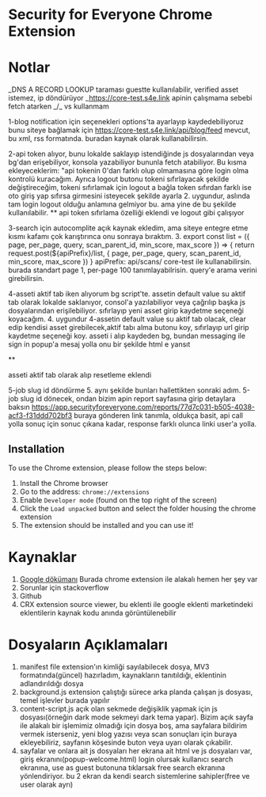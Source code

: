 # Security for Everyone Chrome Extension

# Notlar

_DNS A RECORD LOOKUP taraması guestte kullanılabilir, verified asset istemez, ip döndürüyor
\_https://core-test.s4e.link apinin çalışmama sebebi fetch atarken _/\_ vs kullanmam

1-blog notification için seçenekleri options'ta ayarlayıp kaydedebiliyoruz bunu siteye bağlamak için https://core-test.s4e.link/api/blog/feed mevcut, bu xml, rss formatında. buradan kaynak olarak kullanabilirsin.

2-api token alıyor, bunu lokalde saklayıp istendiğinde js dosyalarından veya bg'dan erişebiliyor, konsola yazabiliyor bununla fetch atabiliyor. Bu kısma ekleyeceklerim: "api tokenin 0'dan farklı olup olmamasına göre login olma kontrolü kuracağım. Ayrıca logout butonu tokeni sıfırlayacak şekilde değiştireceğim, tokeni sıfırlamak için logout a bağla token sıfırdan farklı ise oto giriş yap sıfırsa girmesini isteyecek şekilde ayarla 2. uygundur, aslında tam login logout olduğu anlamına gelmiyor bu. ama yine de bu şekilde kullanılabilir.
\*\*
api token sıfırlama özelliği eklendi ve logout gibi çalışıyor

3-search için autocomplite açık kaynak ekledim, ama siteye entegre etme kısmı kafamı çok karıştırınca onu sonraya bıraktım. 3. export const list = ({ page, per_page, query, scan_parent_id, min_score, max_score }) => {
return request.post(${apiPrefix}/list, { page, per_page, query, scan_parent_id, min_score, max_score })
} apiPrefix: api/scans/ core-test ile kullanabilirsin. burada standart page 1, per-page 100 tanımlayabilrisin. query'e arama verini girebilirsin.

4-asseti aktif tab iken alıyorum bg script'te. assetin default value su aktif tab olarak lokalde saklanıyor, consol'a yazılabiliyor veya çağrılıp başka js dosyalarından erişilebiliyor. sıfırlayıp yeni asset girip kaydetme seçeneği koyacağım. 4. uygundur
4-assetin default value su aktif tab olacak, clear edip kendisi asset girebilecek,aktif tabı alma butonu koy, sıfırlayıp url girip kaydetme seçeneği koy. asseti i alıp kaydeden bg, bundan messaging ile sign in popup'a mesaj yolla onu bir şekilde html e yansıt

\*\*

asseti aktif tab olarak alıp resetleme eklendi

5-job slug id döndürme 5. aynı şekilde bunları hallettikten sonraki adım.
5-job slug id dönecek, ondan bizim apin report sayfasına girip detaylara baksın
https://app.securityforeveryone.com/reports/77d7c031-b505-4038-acf3-f31ddd702bf3 buraya gönderen link tanımla, oldukça basit, api call yolla sonuç için sonuc çıkana kadar, response farklı olunca linki user'a yolla.

## Installation

To use the Chrome extension, please follow the steps below:

1. Install the Chrome browser
2. Go to the address: `chrome://extensions`
3. Enable `Developer mode` (found on the top right of the screen)
4. Click the `Load unpacked` button and select the folder housing the chrome extension
5. The extension should be installed and you can use it!

# Kaynaklar

1. [Google dökümanı](https://developer.chrome.com/docs/extensions/mv3/)
   Burada chrome extension ile alakalı hemen her şey var
2. Sorunlar için stackoverflow
3. Github
4. CRX extension source viewer, bu eklenti ile google eklenti marketindeki eklentilerin kaynak kodu anında görüntülenebilir

# Dosyaların Açıklamaları

1. manifest file
   extension'ın kimliği sayılabilecek dosya, MV3 formatında(güncel) hazırladım, kaynakların tanıtıldığı, eklentinin adlandırıldığı dosya
2. background.js
   extension çalıştığı sürece arka planda çalışan js dosyası, temel işlevler burada yapılır
3. content-script.js
   açık olan sekmede değişiklik yapmak için js dosyası(örneğin dark mode sekmeyi dark tema yapar). Bizim açık sayfa ile alakalı bir işlemimiz olmadığı için dosya boş, ama sayfalara bildirim vermek isterseniz, yeni blog yazısı veya scan sonuçları için buraya ekleyebiliriz, sayfanın köşesinde buton veya uyarı olarak çıkabilir.
4. sayfalar ve onlara ait js dosyaları
   her ekrana ait html ve js dosyaları var,
   giriş ekranını(popup-welcome.html)
   login olursak kullanıcı search ekranına,
   use as guest butonuna tıklarsak free search ekranına yönlendiriyor.
   bu 2 ekran da kendi search sistemlerine sahipler(free ve user olarak ayrı)
